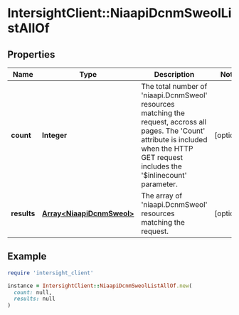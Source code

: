 # IntersightClient::NiaapiDcnmSweolListAllOf

## Properties

| Name | Type | Description | Notes |
| ---- | ---- | ----------- | ----- |
| **count** | **Integer** | The total number of &#39;niaapi.DcnmSweol&#39; resources matching the request, accross all pages. The &#39;Count&#39; attribute is included when the HTTP GET request includes the &#39;$inlinecount&#39; parameter. | [optional] |
| **results** | [**Array&lt;NiaapiDcnmSweol&gt;**](NiaapiDcnmSweol.md) | The array of &#39;niaapi.DcnmSweol&#39; resources matching the request. | [optional] |

## Example

```ruby
require 'intersight_client'

instance = IntersightClient::NiaapiDcnmSweolListAllOf.new(
  count: null,
  results: null
)
```

